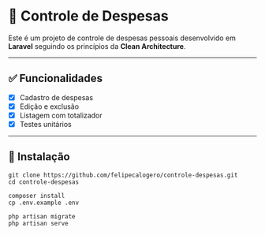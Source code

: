 # 💸 Controle de Despesas

Este é um projeto de controle de despesas pessoais desenvolvido em **Laravel** seguindo os princípios da **Clean Architecture**.

---

## ✅ Funcionalidades

- [x] Cadastro de despesas
- [x] Edição e exclusão
- [x] Listagem com totalizador
- [x] Testes unitários

---

## 🚀 Instalação

```
git clone https://github.com/felipecalogero/controle-despesas.git
cd controle-despesas

composer install
cp .env.example .env

php artisan migrate
php artisan serve
```
